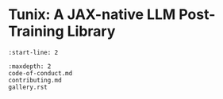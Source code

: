 # Tunix: A JAX-native LLM Post-Training Library

```{include} ../README.md
:start-line: 2
```

```{toctree}
:maxdepth: 2
code-of-conduct.md
contributing.md
gallery.rst
```
